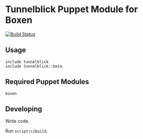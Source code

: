 # Tunnelblick Puppet Module for Boxen

[![Build Status](https://travis-ci.org/boxen/puppet-tunnelblick.svg?branch=master)](https://travis-ci.org/boxen/puppet-tunnelblick)

## Usage

```puppet
include tunnelblick
include tunnelblick::beta
```

## Required Puppet Modules

`boxen`

## Developing

Write code.

Run `script/cibuild`.
